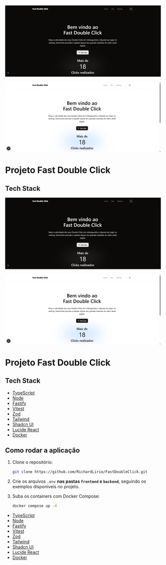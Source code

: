![dark](.github/dark_home.png)

![ligth](.github/ligth_home.png)

# Projeto Fast Double Click

## Tech Stack

![dark](.github/dark_home.png)

![ligth](.github/ligth_home.png)

# Projeto Fast Double Click

## Tech Stack

- [TypeScript](https://www.typescriptlang.org)
- [Node](https://nodejs.org)
- [Fastify](https://fastify.dev/)
- [Vitest](https://vitest.dev/)
- [Zod](https://zod.dev/)
- [Tailwind](https://tailwindcss.com)
- [Shadcn UI](https://ui.shadcn.com/)
- [Lucide React](https://lucide.dev/)
- [Docker](https://www.docker.com/)

## Como rodar a aplicação

1. Clone o repositório:

   ```bash
   git clone https://github.com/RichardLirio/FastDoubleClick.git
   ```

2. Crie os arquivos `.env` **nas pastas `frontend` e `backend`**, seguindo os exemplos disponíveis no projeto.

3. Suba os containers com Docker Compose:

   ```bash
   docker compose up -d
   ```

- [TypeScript](https://www.typescriptlang.org)
- [Node](https://nodejs.org)
- [Fastify](https://fastify.dev/)
- [Vitest](https://vitest.dev/)
- [Zod](https://zod.dev/)
- [Tailwind](https://tailwindcss.com)
- [Shadcn UI](https://ui.shadcn.com/)
- [Lucide React](https://lucide.dev/)
- [Docker](https://www.docker.com/)